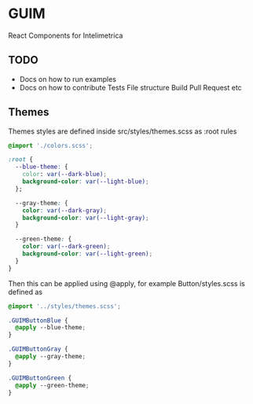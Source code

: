 # GUIM
React Components for Intelimetrica

## TODO
* Docs on how to run examples
* Docs on how to contribute
  Tests
  File structure
  Build
  Pull Request
  etc

## Themes

Themes styles are defined inside src/styles/themes.scss as :root rules

```css
@import './colors.scss';

:root {
  --blue-theme: {
    color: var(--dark-blue);
    background-color: var(--light-blue);
  };

  --gray-theme: {
    color: var(--dark-gray);
    background-color: var(--light-gray);
  }

  --green-theme: {
    color: var(--dark-green);
    background-color: var(--light-green);
  }
}
```
Then this can be applied using @apply, for example Button/styles.scss is defined as

```css
@import '../styles/themes.scss';

.GUIMButtonBlue {
  @apply --blue-theme;
}

.GUIMButtonGray {
  @apply --gray-theme;
}

.GUIMButtonGreen {
  @apply --green-theme;
}

```
